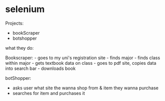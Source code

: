 # selenium
Projects:

- bookScraper
- botshopper


what they do:


Bookscraper: 
    - goes to my uni's registration site
    - finds major 
    - finds class within major 
    - gets textbook data on class
    - goes to pdf site, copies data into search bar
    - downloads book 

botShopper:
  - asks user what site the wanna shop from & item they wanna purchase
  - searches for item and purchases it 

